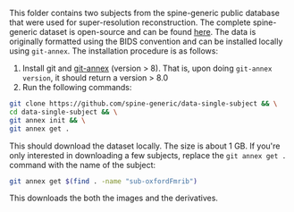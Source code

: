 This folder contains two subjects from the spine-generic public database that were used for super-resolution reconstruction. The complete spine-generic dataset is open-source and can be found [here](https://github.com/spine-generic/data-single-subject). The data is originally formatted using the BIDS convention and can be installed locally using `git-annex`. The installation procedure is as follows: 

1. Install git and [git-annex](https://git-annex.branchable.com/install/) (version > 8). That is, upon doing `git-annex version`, it should return a version > 8.0
2. Run the following commands: 

```bash
git clone https://github.com/spine-generic/data-single-subject && \
cd data-single-subject && \
git annex init && \
git annex get .
```

This should download the dataset locally. The size is about 1 GB. If you're only interested in downloading a few subjects, replace the `git annex get .` command with the name of the subject: 
```bash
git annex get $(find . -name "sub-oxfordFmrib")
```

This downloads the both the images and the derivatives. 

 
